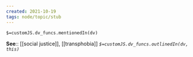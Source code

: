 ```yaml
---
created: 2021-10-19
tags: node/topic/stub
---
```

`$=customJS.dv_funcs.mentionedIn(dv)`


**See**:: [[social justice]], [[transphobia]]
*`$=customJS.dv_funcs.outlinedIn(dv, this)`*
